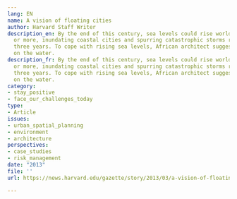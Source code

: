 ```yaml
---
lang: EN
name: A vision of floating cities
author: Harvard Staff Writer
description_en: By the end of this century, sea levels could rise worldwide by 3 feet
  or more, inundating coastal cities and spurring catastrophic storms roughly every
  three years. To cope with rising sea levels, African architect suggests building
  on the water.
description_fr: By the end of this century, sea levels could rise worldwide by 3 feet
  or more, inundating coastal cities and spurring catastrophic storms roughly every
  three years. To cope with rising sea levels, African architect suggests building
  on the water.
category:
- stay_positive
- face_our_challenges_today
type:
- Article
issues:
- urban_spatial_planning
- environment
- architecture
perspectives:
- case_studies
- risk_management
date: "2013"
file: ''
url: https://news.harvard.edu/gazette/story/2013/03/a-vision-of-floating-cities/

---
```

